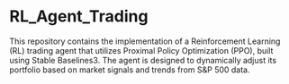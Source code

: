 # RL_Agent_Trading
This repository contains the implementation of a Reinforcement Learning (RL) trading agent that utilizes Proximal Policy Optimization (PPO), built using Stable Baselines3. The agent is designed to dynamically adjust its portfolio based on market signals and trends from S&amp;P 500 data. 
